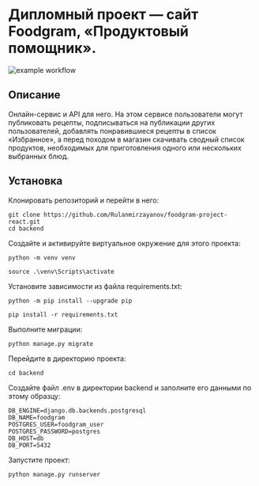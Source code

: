 # Дипломный проект — сайт Foodgram, «Продуктовый помощник».
![example workflow](https://github.com/TimofeyVorobiev/foodgram-project-react/actions/workflows/main.yml/badge.svg)
## Описание

Онлайн-сервис и API для него. На этом сервисе пользователи 
могут публиковать рецепты, подписываться на публикации других 
пользователей, добавлять понравившиеся рецепты в список «Избранное», 
а перед походом в магазин скачивать сводный список продуктов, 
необходимых для приготовления одного или нескольких выбранных блюд.

## Установка

Клонировать репозиторий и перейти в него:

```
git clone https://github.com/Rulanmirzayanov/foodgram-project-react.git
cd backend
```

Создайте и активируйте виртуальное окружение для этого проекта:

```
python -m venv venv
```

```
source .\venv\Scripts\activate
```

Установите зависимости из файла requirements.txt:

```
python -m pip install --upgrade pip
```

```
pip install -r requirements.txt
```

Выполните миграции:

```
python manage.py migrate
```

Перейдите в директорию проекта:

```
cd backend
```

Создайте файл .env в директории backend и заполните его данными по этому 
образцу:

```
DB_ENGINE=django.db.backends.postgresql
DB_NAME=foodgram
POSTGRES_USER=foodgram_user
POSTGRES_PASSWORD=postgres
DB_HOST=db
DB_PORT=5432
```

Запустите проект:

```
python manage.py runserver
```